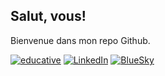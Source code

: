## Salut, vous!

Bienvenue dans mon repo Github.

<a href='https://pantaflex44.github.io/Portfolio/' target="_blank"><img alt='educative' src='https://img.shields.io/badge/Portfolio-100000?style=flat-square&logo=educative&logoColor=white&labelColor=000000&color=000000'/></a>
<a href='https://www.linkedin.com/in/pf44/' target="_blank"><img alt='LinkedIn' src='https://img.shields.io/badge/LinkedIn-100000?style=flat-square&logo=LinkedIn&logoColor=white&labelColor=0e76a8&color=0e76a8'/></a>
<a href='https://bsky.app/profile/pf44.bsky.social' target="_blank"><img alt='BlueSky' src='https://img.shields.io/badge/BlueSky-100000?style=flat-square&logo=BlueSky&logoColor=white&labelColor=87CEEB&color=87CEEB'/></a>
